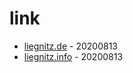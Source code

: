 # link

* [liegnitz.de](https://liegnitz.de/) - 20200813
* [liegnitz.info](http://liegnitz.info/) - 20200813
